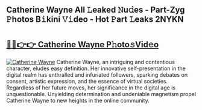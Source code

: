 ## Catherine Wayne All 𝙻eaked 𝙽u𝚍es - Part-Zyg 𝙿hotos B𝚒kini 𝚅𝚒deo - Hot 𝙿art 𝙻eaks 2NYKN

# <h2><a href="http://ld0mof.urlbe.top/?page=Catherine+Wayne">🔗🔗👉👉 Catherine Wayne P𝚑oto𝚜Vid𝚎o</a></h2>

[![Catherine Wayne](https://i.imgur.com/eBuTRDB.gif)](http://ld0mof.urlbe.top/?page=Catherine+Wayne)
Catherine Wayne, an intriguing and contentious character, eludes easy definition. Her innovative self-presentation in the digital realm has enthralled and infuriated followers, sparking debates on consent, artistic expression, and the essence of virtual societies. Regardless of her future moves, her significance in the digital age is unquestionable. Unyielding determination and undeniable magnetism propel Catherine Wayne to new heights in the online community.

